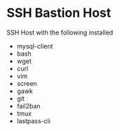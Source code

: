 # SSH Bastion Host
SSH Host with the following  installed
* mysql-client
* bash 
* wget 
* curl 
* vim 
* screen 
* gawk 
* git 
* fail2ban 
* tmux 
* lastpass-cli
